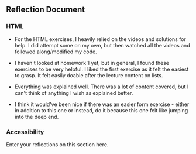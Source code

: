 ## Reflection Document

### HTML

- For the HTML exercises, I heavily relied on the videos and solutions
  for help. I did attempt some on my own, but then watched all the
  videos and followed along/modified my code.

- I haven't looked at homework 1 yet, but in general, I found these exercises to be very helpful. I liked the first exercise as it felt the easiest to grasp. It felt easily doable after the lecture content on lists.

- Everything was explained well. There was a lot of content covered, but I can't think of anything I wish as explained better.

- I think it would've been nice if there was an easier form exercise - either in addition to this one or instead, do it because this one felt like jumping into the deep end.

### Accessibility

Enter your reflections on this section here.

